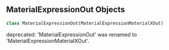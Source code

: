 ## MaterialExpressionOut Objects

```python
class MaterialExpressionOut(MaterialExpressionMaterialXOut)
```

deprecated: 'MaterialExpressionOut' was renamed to 'MaterialExpressionMaterialXOut'.

<a id="unreal.MaterialExpressionMaterialXOver"></a>